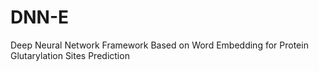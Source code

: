# DNN-E
Deep Neural Network Framework Based on Word Embedding for Protein Glutarylation Sites Prediction
